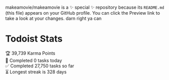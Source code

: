 makeamovie/makeamovie is a ✨ special ✨ repository because its `README.md` (this file) appears on your GitHub profile.
You can click the Preview link to take a look at your changes. darn right ya can

# Todoist Stats

<!-- TODO-IST:START -->
🏆  39,739 Karma Points           
🌸  Completed 0 tasks today           
✅  Completed 27,750 tasks so far           
⏳  Longest streak is 328 days
<!-- TODO-IST:END -->